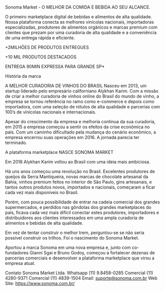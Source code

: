 Sonoma Market - O MELHOR DA COMIDA E BEBIDA AO SEU ALCANCE.

O primeiro marketplace digital de bebidas e alimentos de alta qualidade. Nossa plataforma conecta as melhores vinícolas nacionais, importadoras especializadas, produtores de alimentos orgânicos e marcas premium com clientes que prezam por uma curadoria de alta qualidade e a conveniência de uma entrega rápida e eficiente.

+2MILHÕES
DE PRODUTOS ENTREGUES

+10 MIL
PRODUTOS DESTACADOS

ENTREGA 90MIN
EXPRESSA PARA GRANDE SP*

História da marca

A MELHOR CURADORIA DE VINHOS DO BRASIL
Nasceu em 2013, um startup liderado pelo empresário californiano Alykhan Karim. Com a missão de criar a melhor curadoria de vinhos online do Brasil do mundo de vinho, a empresa se tornou referência no ramo como e-commerce e depois como importadora, com uma seleção de rótulos de alta qualidade e parcerias com 100’s de vinícolas nacionais e internacionais.

Apesar do crescimento da empresa e melhoria continua da sua curadoria, em 2015 a empresa começou a sentir os efeitos da crise econômica no país. Com um caminho dificultado pela mudança do cenário econômico, a empresa encerrou suas operações em 2016. A jornada parecia ter terminado.

A plataforma marketplace
NASCE SONOMA MARKET

Em 2018 Alykhan Karim voltou ao Brasil com uma ideia mais ambiciosa.

Há uns anos começou uma revolução no Brasil. Excelentes produtores de queijos da Serra Mantiqueira, novas marcas de chocolate artesanal da Bahia, vinhos premium feitos no interior de São Paulo, gins artesanais, e tantos outros produtos novos, importados e nacionais, começaram a ficar cada vez mais disponíveis no Brasil.

Porém, com pouca possibilidade de entrar na cadeia comercial dos grandes supermercados, e perdidos nas gôndolas dos grandes marketplaces do país, ficava cada vez mais difícil conectar estes produtores, importadores e distribuidores aos clientes interessados em uma ampla curadoria de alimentos e bebidas de alta qualidade.

Em vez de tentar construir o melhor trem, perguntou-se se não seria possível construir os trilhos. Foi o nascimento do Sonoma Market.

Aportou a marca Sonoma em uma nova empresa e, junto com co-fundadores Gianni Sgai e Bruno Godoy, começou a fortalecer dezenas de parcerias comerciais e desenvolver a plataforma marketplace que virou a empresa atual.

Contato
Sonoma Market Ltda.
Whatsapp (11) 9.8458-0285
Comercial (11) 4280-9371
Comercial (11) 4839-1504
Email: suporte@sonoma.com.br
Web Site: https://www.sonoma.com.br/
